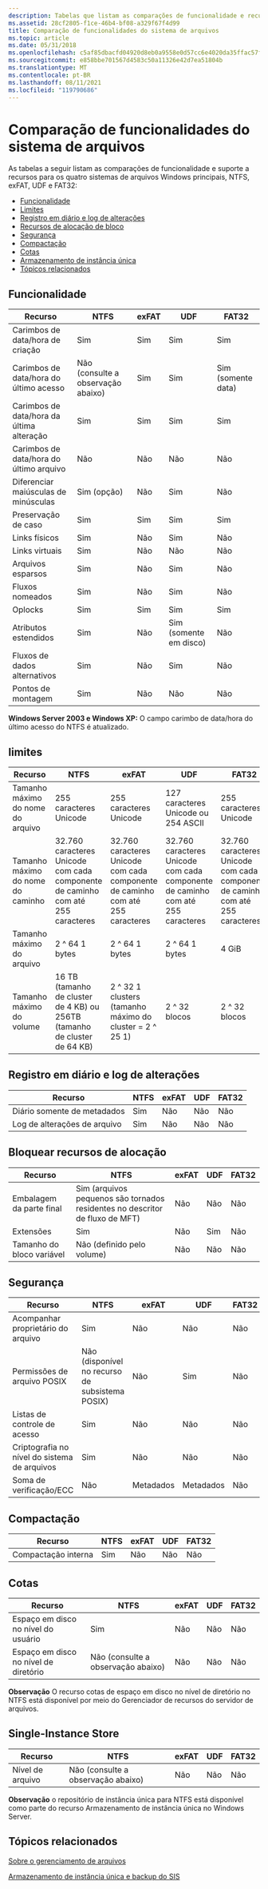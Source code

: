 ```yaml
---
description: Tabelas que listam as comparações de funcionalidade e recurso para os quatro sistemas de arquivos Windows principais, NTFS, exFAT, UDF e FAT32.
ms.assetid: 28cf2805-f1ce-46b4-bf08-a329f67f4d99
title: Comparação de funcionalidades do sistema de arquivos
ms.topic: article
ms.date: 05/31/2018
ms.openlocfilehash: c5af85dbacfd04920d8eb0a9558e0d57cc6e4020da35ffac57f7bdc703e6ef15
ms.sourcegitcommit: e858bbe701567d4583c50a11326e42d7ea51804b
ms.translationtype: MT
ms.contentlocale: pt-BR
ms.lasthandoff: 08/11/2021
ms.locfileid: "119790686"
---
```

# <a name="file-system-functionality-comparison"></a>Comparação de funcionalidades do sistema de arquivos

As tabelas a seguir listam as comparações de funcionalidade e suporte a recursos para os quatro sistemas de arquivos Windows principais, NTFS, exFAT, UDF e FAT32:

-   [Funcionalidade](#file-system-functionality-comparison)
-   [Limites](#limits)
-   [Registro em diário e log de alterações](#journaling-and-change-log)
-   [Recursos de alocação de bloco](#block-allocation-features)
-   [Segurança](#security)
-   [Compactação](#compression)
-   [Cotas](#quotas)
-   [Armazenamento de instância única](#single-instance-store)
-   [Tópicos relacionados](#related-topics)

## <a name="functionality"></a>Funcionalidade



| Recurso                             | NTFS                           | exFAT          | UDF                           | FAT32                      |
|-------------------------------------|--------------------------------|----------------|-------------------------------|----------------------------|
| Carimbos de data/hora de criação<br/>     | Sim<br/>                 | Sim<br/> | Sim<br/>                | Sim<br/>             |
| Carimbos de data/hora do último acesso<br/>  | Não (consulte a observação abaixo)<br/> | Sim<br/> | Sim<br/>                | Sim (somente data)<br/> |
| Carimbos de data/hora da última alteração<br/>  | Sim<br/>                 | Sim<br/> | Sim<br/>                | Sim<br/>             |
| Carimbos de data/hora do último arquivo<br/> | Não<br/>                  | Não<br/>  | Não<br/>                 | Não<br/>              |
| Diferenciar maiúsculas de minúsculas<br/>           | Sim (opção)<br/>        | Não<br/>  | Sim<br/>                | Não<br/>              |
| Preservação de caso<br/>          | Sim<br/>                 | Sim<br/> | Sim<br/>                | Sim<br/>             |
| Links físicos<br/>               | Sim<br/>                 | Não<br/>  | Sim<br/>                | Não<br/>              |
| Links virtuais<br/>               | Sim<br/>                 | Não<br/>  | Não<br/>                 | Não<br/>              |
| Arquivos esparsos<br/>             | Sim<br/>                 | Não<br/>  | Sim<br/>                | Não<br/>              |
| Fluxos nomeados<br/>            | Sim<br/>                 | Não<br/>  | Sim<br/>                | Não<br/>              |
| Oplocks<br/>                  | Sim<br/>                 | Sim<br/> | Sim<br/>                | Sim<br/>             |
| Atributos estendidos<br/>      | Sim<br/>                 | Não<br/>  | Sim (somente em disco)<br/> | Não<br/>              |
| Fluxos de dados alternativos<br/>   | Sim<br/>                 | Não<br/>  | Sim<br/>                | Não<br/>              |
| Pontos de montagem<br/>             | Sim<br/>                 | Não<br/>  | Não<br/>                 | Não<br/>              |



 

**Windows Server 2003 e Windows XP:** O campo carimbo de data/hora do último acesso do NTFS é atualizado.

## <a name="limits"></a>limites



| Recurso                             | NTFS                                                                                      | exFAT                                                                                     | UDF                                                                                       | FAT32                                                                                     |
|-------------------------------------|-------------------------------------------------------------------------------------------|-------------------------------------------------------------------------------------------|-------------------------------------------------------------------------------------------|-------------------------------------------------------------------------------------------|
| Tamanho máximo do nome do arquivo<br/> | 255 caracteres Unicode<br/>                                                         | 255 caracteres Unicode<br/>                                                         | 127 caracteres Unicode ou 254 ASCII<br/>                                            | 255 caracteres Unicode<br/>                                                         |
| Tamanho máximo do nome do caminho<br/> | 32.760 caracteres Unicode com cada componente de caminho com até 255 caracteres<br/> | 32.760 caracteres Unicode com cada componente de caminho com até 255 caracteres<br/> | 32.760 caracteres Unicode com cada componente de caminho com até 255 caracteres<br/> | 32.760 caracteres Unicode com cada componente de caminho com até 255 caracteres<br/> |
| Tamanho máximo do arquivo<br/>        | 2 ^ 64 1 bytes<br/>                                                                   | 2 ^ 64 1 bytes<br/>                                                                   | 2 ^ 64 1 bytes<br/>                                                                   | 4 GiB<br/>                                                                          |
| Tamanho máximo do volume<br/>      | 16 TB (tamanho de cluster de 4 KB) ou 256TB (tamanho de cluster de 64 KB)<br/>                        | 2 ^ 32 1 clusters (tamanho máximo do cluster = 2 ^ 25 1)<br/>                               | 2 ^ 32 blocos<br/>                                                                    | 2 ^ 32 blocos<br/>                                                                    |



 

## <a name="journaling-and-change-log"></a>Registro em diário e log de alterações



| Recurso                             | NTFS           | exFAT         | UDF           | FAT32         |
|-------------------------------------|----------------|---------------|---------------|---------------|
| Diário somente de metadados<br/> | Sim<br/> | Não<br/> | Não<br/> | Não<br/> |
| Log de alterações de arquivo<br/>          | Sim<br/> | Não<br/> | Não<br/> | Não<br/> |



 

## <a name="block-allocation-features"></a>Bloquear recursos de alocação



| Recurso                        | NTFS                                                                        | exFAT         | UDF            | FAT32         |
|--------------------------------|-----------------------------------------------------------------------------|---------------|----------------|---------------|
| Embalagem da parte final<br/>        | Sim (arquivos pequenos são tornados residentes no descritor de fluxo de MFT)<br/> | Não<br/> | Não<br/>  | Não<br/> |
| Extensões<br/>             | Sim<br/>                                                              | Não<br/> | Sim<br/> | Não<br/> |
| Tamanho do bloco variável<br/> | Não (definido pelo volume)<br/>                                           | Não<br/> | Não<br/>  | Não<br/> |



 

## <a name="security"></a>Segurança



| Recurso                                  | NTFS                                                 | exFAT               | UDF                 | FAT32         |
|------------------------------------------|------------------------------------------------------|---------------------|---------------------|---------------|
| Acompanhar proprietário do arquivo<br/>              | Sim<br/>                                       | Não<br/>       | Não<br/>       | Não<br/> |
| Permissões de arquivo POSIX<br/>        | Não (disponível no recurso de subsistema POSIX)<br/> | Não<br/>       | Sim<br/>      | Não<br/> |
| Listas de controle de acesso<br/>          | Sim<br/>                                       | Não<br/>       | Não<br/>       | Não<br/> |
| Criptografia no nível do sistema de arquivos<br/> | Sim<br/>                                       | Não<br/>       | Não<br/>       | Não<br/> |
| Soma de verificação/ECC<br/>                  | Não<br/>                                        | Metadados<br/> | Metadados<br/> | Não<br/> |



 

## <a name="compression"></a>Compactação



| Recurso                         | NTFS           | exFAT         | UDF           | FAT32         |
|---------------------------------|----------------|---------------|---------------|---------------|
| Compactação interna<br/> | Sim<br/> | Não<br/> | Não<br/> | Não<br/> |



 

## <a name="quotas"></a>Cotas



| Recurso                               | NTFS                           | exFAT         | UDF           | FAT32         |
|---------------------------------------|--------------------------------|---------------|---------------|---------------|
| Espaço em disco no nível do usuário<br/>      | Sim<br/>                 | Não<br/> | Não<br/> | Não<br/> |
| Espaço em disco no nível de diretório<br/> | Não (consulte a observação abaixo)<br/> | Não<br/> | Não<br/> | Não<br/> |



 

**Observação**  O recurso cotas de espaço em disco no nível de diretório no NTFS está disponível por meio do Gerenciador de recursos do servidor de arquivos.

## <a name="single-instance-store"></a>Single-Instance Store



| Recurso               | NTFS                           | exFAT         | UDF           | FAT32         |
|-----------------------|--------------------------------|---------------|---------------|---------------|
| Nível de arquivo<br/> | Não (consulte a observação abaixo)<br/> | Não<br/> | Não<br/> | Não<br/> |



 

**Observação**  o repositório de instância única para NTFS está disponível como parte do recurso Armazenamento de instância única no Windows Server.

## <a name="related-topics"></a>Tópicos relacionados

<dl> <dt>

[Sobre o gerenciamento de arquivos](about-file-management.md)
</dt> <dt>

[Armazenamento de instância única e backup do SIS](/windows/desktop/Backup/single-instance-store-and-sis-backup)
</dt> </dl>

 

